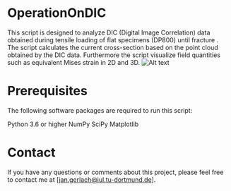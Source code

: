 # OperationOnDIC
This script is designed to analyze DIC (Digital Image Correlation) data obtained during tensile loading of flat specimens (DP800) until fracture . The script calculates the current cross-section based on the point cloud obtained by the DIC data. Furthermore the script visualize field quantities such as equivalent Mises strain in 2D and 3D.
![Alt text](/plots/img.jpg "Optional title")

# Prerequisites
The following software packages are required to run this script:

Python 3.6 or higher
NumPy
SciPy
Matplotlib

# Contact
If you have any questions or comments about this project, please feel free to contact me at [jan.gerlach@iul.tu-dortmund.de].
